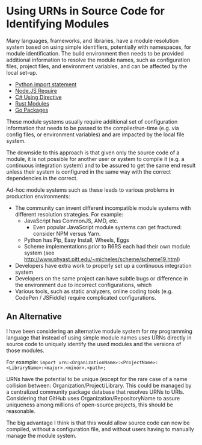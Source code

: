 # Using URNs in Source Code for Identifying Modules

Many languages, frameworks, and libraries, have a module resolution system based on using simple 
identifiers, potentially with namespaces, for module identification. 
The build environment then needs to be provided additional information to resolve the module names, 
such as configuration files, project files, and environment variables, and can be 
affected by the local set-up. 

* [Python import statement](https://docs.python.org/2.0/ref/import.html)
* [Node.JS Require](https://nodejs.org/api/modules.html)
* [C# Using Directive](https://docs.microsoft.com/en-us/dotnet/csharp/language-reference/keywords/using-directive)
* [Rust Modules](https://doc.rust-lang.org/book/second-edition/ch07-01-mod-and-the-filesystem.html)
* [Go Packages](https://www.golang-book.com/books/intro/11)

These module systems usually require additional set of configuration information that needs to be passed to the compiler/run-time (e.g. via config files, or environment variables) and are impacted by the local file system. 

The downside to this approach is that given only the source code of a module, it is not possible for another user 
or system to compile it (e.g. a continuous integration system) and to be assured to get the same end result
unless their system is configured in the same way with the correct dependencies in the correct. 

Ad-hoc module systems such as these leads to various problems in production environments:

* The community can invent different incompatible module systems with different resolution strategies. For example:
    * JavaScript has CommonJS, AMD, etc. 
        * Even popular JavaScript module systems can get fractured: consider NPM versus Yarn.
    * Python has Pip, Easy Install, Wheels, Eggs
    * Scheme implementations prior to R6RS each had their own module system (see http://www.phyast.pitt.edu/~micheles/scheme/scheme19.html)
* Developers have extra work to properly set up a continuous integration system 
* Developers on the same project can have subtle bugs or difference in the environment due to incorrect configurations, which 
* Various tools, such as static analyzers, online coding tools (e.g. CodePen / JSFiddle) require complicated configurations.

## An Alternative 

I have been considering an alternative module system for my programming language that instead of using simple 
module names uses URNs directly in source code to uniquely identify the used modules and the versions of 
those modules. 

For example: `import urn:<OrganizationName>:<ProjectName>:<LibraryName>:<major>.<minor>.<path>;`

URNs have the potential to be unique (except for the rare case of a name collision between: Organization/Project/Library. 
This could be managed by a centralized community package database that resolves URNs to URIs. Considering that GitHub 
uses Organization/RepositoryName to assure uniqueness among millions of open-source projects, this should be reasonable. 

The big advantage I think is that this would allow source code can now be compiled, without a configuration file, and without 
users having to manually manage the module system. 
